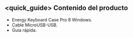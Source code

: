 ## <quick_guide> Contenido del producto
- Energy Keyboard Case Pro 8 Windows.
- Cable MicroUSB-USB.
- Guía rápida.

